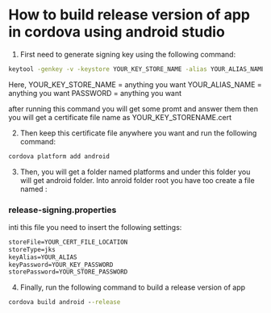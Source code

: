 # How to build release version of app in cordova using android studio

1. First need to generate signing key using the following command:

```cmd
keytool -genkey -v -keystore YOUR_KEY_STORE_NAME -alias YOUR_ALIAS_NAME -storepass PASSWORD -keypass PASSWORD -keyalg RSA -validity 36650
```
Here,
YOUR_KEY_STORE_NAME = anything you want
YOUR_ALIAS_NAME = anything you want 
PASSWORD = anything you want

after running this command you will get some promt and answer them then you will get a certificate file name as YOUR_KEY_STORENAME.cert

2. Then keep this certificate file anywhere you want and run the following command:

```cmd
cordova platform add android
```

3. Then, you will get a folder named platforms and under this folder you will get android folder. Into anroid folder root you have too create a file named :

### release-signing.properties

inti this file you need to insert the following settings:

```cmd
storeFile=YOUR_CERT_FILE_LOCATION
storeType=jks
keyAlias=YOUR_ALIAS
keyPassword=YOUR_KEY_PASSWORD
storePassword=YOUR_STORE_PASSWORD
```

4. Finally, run the following command to build a release version of app

```cmd
cordova build android --release
```
